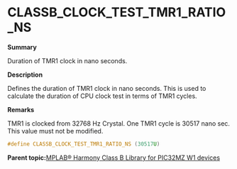 # CLASSB\_CLOCK\_TEST\_TMR1\_RATIO\_NS

**Summary**

Duration of TMR1 clock in nano seconds.

**Description**

Defines the duration of TMR1 clock in nano seconds. This is used to calculate the duration of CPU clock test in terms of TMR1 cycles.

**Remarks**

TMR1 is clocked from 32768 Hz Crystal. One TMR1 cycle is 30517 nano sec. This value must not be modified.

```c
#define CLASSB_CLOCK_TEST_TMR1_RATIO_NS (30517U)
```

**Parent topic:**[MPLAB® Harmony Class B Library for PIC32MZ W1 devices](GUID-B046F97C-6BDC-45FC-BC1F-8C54B8F6F09A.md)

